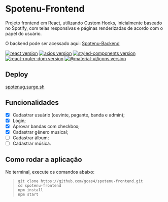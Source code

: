 # Spotenu-Frontend

Projeto frontend em React, utilizando Custom Hooks, inicialmente baseado no Spotify, com telas responsivas e páginas renderizadas de acordo com o papel do usuário.

O backend pode ser acessado aqui: [Spotenu-Backend](https://github.com/gcas4/spotenu-backend)

[![react version](https://img.shields.io/static/v1?color=61dafb&label=react&message=16.13.1)](https://reactjs.org/) [![axios version](https://img.shields.io/static/v1?color=orange&label=axios&message=0.19.2)](https://www.npmjs.org/package/axios) [![styled-components version](https://img.shields.io/static/v1?color=palevioletred&label=styled-components&message=5.1.1)](https://styled-components.com/) [![react-router-dom version](https://img.shields.io/static/v1?color=e94949&label=react-router-dom&message=5.2.0)](https://reactrouter.com/web/guides/quick-start) [![@material-ui/icons version](https://img.shields.io/static/v1?color=1976d2&label=@material-ui/icons&message=4.9.1)](https://material-ui.com/components/material-icons/)

## Deploy
[spotenug.surge.sh](spotenug.surge.sh)

## Funcionalidades

- [x] Cadastrar usuário (ouvinte, pagante, banda e admin);
- [x] Login;
- [x] Aprovar bandas com checkbox;
- [x] Cadastrar gênero musical;
- [ ] Cadastrar álbum;
- [ ] Cadastrar música.

## Como rodar a aplicação
No terminal, execute os comandos abaixo:
> ```git clone https://github.com/gcas4/spotenu-frontend.git```\
```cd spotenu-frontend```\
```npm install```\
```npm start```
